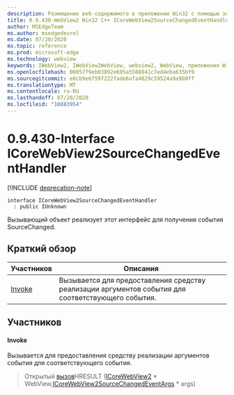 ```yaml
---
description: Размещение веб-содержимого в приложении Win32 с помощью элемента управления Microsoft Edge WebView2
title: 0.9.430-WebView2 Win32 C++ ICoreWebView2SourceChangedEventHandler
author: MSEdgeTeam
ms.author: msedgedevrel
ms.date: 07/20/2020
ms.topic: reference
ms.prod: microsoft-edge
ms.technology: webview
keywords: IWebView2, IWebView2WebView, webview2, WebView, приложения Win32, Win32, EDGE, ICoreWebView2, ICoreWebView2Host, элемент управления "веб-браузер", HTML Edge
ms.openlocfilehash: 00057f9eb03892e695a5588941c7ed4eba635bf9
ms.sourcegitcommit: e0cb9e6f59f222fade6afa4829c59524a9a9b9ff
ms.translationtype: MT
ms.contentlocale: ru-RU
ms.lasthandoff: 07/20/2020
ms.locfileid: "10883954"
---
```

# 0.9.430-Interface ICoreWebView2SourceChangedEventHandler 

[!INCLUDE [deprecation-note](../../includes/deprecation-note.md)]

```
interface ICoreWebView2SourceChangedEventHandler
  : public IUnknown
```

Вызывающий объект реализует этот интерфейс для получения события SourceChanged.

## Краткий обзор

 Участников                        | Описания
--------------------------------|---------------------------------------------
[Invoke](#invoke) | Вызывается для предоставления средству реализации аргументов события для соответствующего события.

## Участников

#### Invoke 

Вызывается для предоставления средству реализации аргументов события для соответствующего события.

> Открытый [вызов](#invoke)HRESULT ([ICoreWebView2](ICoreWebView2.md) * WebView,[ICoreWebView2SourceChangedEventArgs](ICoreWebView2SourceChangedEventArgs.md) * args)

